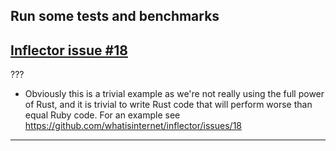 ## Run some tests and benchmarks

## [Inflector issue #18](https://github.com/whatisinternet/inflector/issues/18)

???

- Obviously this is a trivial example as we're not really using the full power
  of Rust, and it is trivial to write Rust code that will perform worse than
  equal Ruby code. For an example see https://github.com/whatisinternet/inflector/issues/18
---
